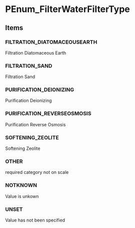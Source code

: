 # PEnum_FilterWaterFilterType

## Items

### FILTRATION_DIATOMACEOUSEARTH
Filtration Diatomaceous Earth

### FILTRATION_SAND
Filtration Sand

### PURIFICATION_DEIONIZING
Purification Deionizing

### PURIFICATION_REVERSEOSMOSIS
Purification Reverse Osmosis

### SOFTENING_ZEOLITE
Softening Zeolite

### OTHER
required category not on scale

### NOTKNOWN
Value is unkown

### UNSET
Value has not been specified
